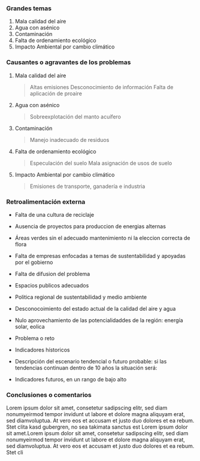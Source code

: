 ### Grandes temas

1. Mala calidad del aire
2. Agua con asénico
3. Contaminación
4. Falta de ordenamiento ecológico
5. Impacto Ambiental por cambio climático

### Causantes o agravantes de los problemas

1. Mala calidad del aire

   > Altas emisiones
   > Desconocimiento de información
   > Falta de aplicación de proaire

2. Agua con asénico

   > Sobreexplotación del manto acuífero

3. Contaminación

   > Manejo inadecuado de residuos

4. Falta de ordenamiento ecológico

   > Especulación del suelo
   > Mala asignación de usos de suelo

5. Impacto Ambiental por cambio climático

   > Emisiones de transporte, ganadería e industria

### Retroalimentación externa

* Falta de una cultura de reciclaje
* Ausencia de proyectos para produccion de energias alternas
* Áreas verdes sin el adecuado mantenimiento ni la eleccion correcta de flora
* Falta de empresas enfocadas a temas de sustentabilidad y apoyadas por el gobierno
* Falta de difusion del problema
* Espacios publicos adecuados
* Politica regional de sustentabilidad y medio ambiente
* Desconocoimiento del estado actual de la calidad del aire y agua
* Nulo aprovechamiento de las potencialidaddes de la región: energía solar, eolica

* Problema o reto
* Indicadores hístoricos
* Descripción del escenario tendencial o futuro probable: si las tendencias continuan dentro de 10 años la situación será:
* Indicadores futuros, en un rango de bajo alto

### Conclusiones o comentarios

Lorem ipsum dolor sit amet, consetetur sadipscing elitr, sed diam nonumyeirmod tempor invidunt ut labore et dolore magna aliquyam erat, sed diamvoluptua. At vero eos et accusam et justo duo dolores et ea rebum. Stet clita kasd gubergren, no sea takimata sanctus est Lorem ipsum dolor sit amet.Lorem ipsum dolor sit amet, consetetur sadipscing elitr, sed diam nonumyeirmod tempor invidunt ut labore et dolore magna aliquyam erat, sed diamvoluptua. At vero eos et accusam et justo duo dolores et ea rebum. Stet cli
